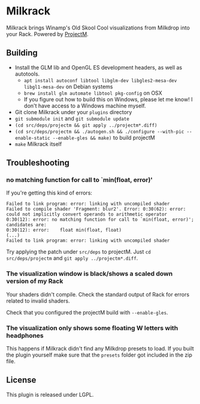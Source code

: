 # Milkrack

Milkrack brings Winamp's Old Skool Cool visualizations from Milkdrop
into your Rack. Powered by
[ProjectM](https://github.com/projectM-visualizer/projectm).

## Building

* Install the GLM lib and OpenGL ES development headers, as well as autotools.
  * `apt install autoconf libtool libglm-dev libgles2-mesa-dev libgl1-mesa-dev` on Debian systems
  * `brew install glm automate libtool pkg-config` on OSX
  * If you figure out how to build this on Windows, please let me know! I don't have access to a Windows machine myself.
* Git clone Milkrack under your `plugins` directory
* `git submodule init` and `git submodule update`
* `(cd src/deps/projectm && git apply ../projectm*.diff)`
* `(cd src/deps/projectm && ./autogen.sh && ./configure --with-pic --enable-static --enable-gles && make)`
  to build projectM
* `make` Milkrack itself

## Troubleshooting

### no matching function for call to `min(float, error)'

If you're getting this kind of errors:

```
Failed to link program: error: linking with uncompiled shader
Failed to compile shader 'Fragment: blur2'. Error: 0:30(62): error: could not implicitly convert operands to arithmetic operator
0:30(12): error: no matching function for call to `min(float, error)'; candidates are:
0:30(12): error:    float min(float, float)
(...)
Failed to link program: error: linking with uncompiled shader
```

Try applying the patch under `src/deps` to projectM. Just `cd src/deps/projectm` and `git apply ../projectm*.diff`.

### The visualization window is black/shows a scaled down version of my Rack

Your shaders didn't compile. Check the standard output of Rack for errors related to invalid shaders.

Check that you configured the projectM build with `--enable-gles`.

### The visualization only shows some floating W letters with headphones

This happens if Milkrack didn't find any Milkdrop presets to load. If you built the plugin yourself make sure that the `presets` folder got included in the zip file.

## License

This plugin is released under LGPL.
